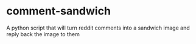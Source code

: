 # comment-sandwich
A python script that will turn reddit comments into a sandwich image and reply back the image to them
